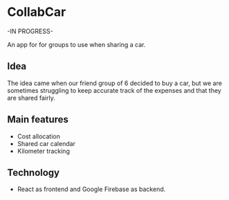 # CollabCar
-IN PROGRESS-

An app for for groups to use when sharing a car.

## Idea
The idea came when our friend group of 6 decided to buy a car, but we are sometimes struggling to keep accurate track of the expenses and that they are shared fairly.

## Main features
- Cost allocation
- Shared car calendar
- Kilometer tracking

## Technology
- React as frontend and Google Firebase as backend. 
